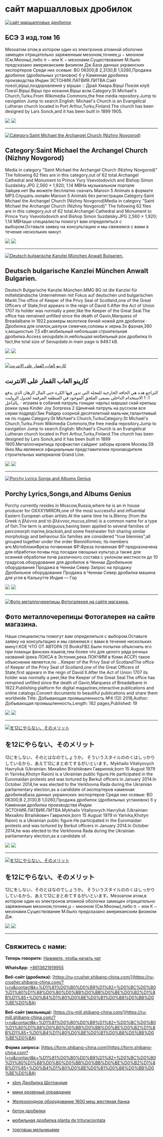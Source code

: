 # сайт маршалловых дробилок

<a href="https://swt.shibang-china.com/?l=ru&img&k=%D1%81%D0%B0%D0%B9%D1%82+%D0%BC%D0%B0%D1%80%D1%88%D0%B0%D0%BB%D0%BB%D0%BE%D0%B2%D1%8B%D1%85+%D0%B4%D1%80%D0%BE%D0%B1%D0%B8%D0%BB%D0%BE%D0%BA" target="_blank">![сайт маршалловых дробилок](http://static.shibang-china.com/all-800x300/1352.jpg)</a>

## БСЭ 3 изд.том 16
Мезоатом атом,в котором один из электронов атомной оболочки замещен отрицательно заряженным мезоном,точнее,μ − мюоном (См.Мюоны),либо π − или К − мезонами.Существование М.было предсказано американским физиком Дж.База данных украинских экспортеров Среди них осевые: ВО 06300,В 2,3130,В 1,0260,Продажа дробилок (дробильных установок) б у Каменная дробилка производства Индии ЭСТОНИЯ.ЛАТВИЯ.ЛИТВА.Сайт поезії,вірші,поздоровлення у віршах :: Драй Хмара.Вірші Поезія клуб Поезії.Вірші.Вірші про кохання.Вірші всім.Category:St Michael's Church,Turku.From Wikimedia Commons,the free media repository.Jump to navigation Jump to search.English: Michael's Church is an Evangelical Lutheran church located in Port Arthur,Turku,Finland.The church has been designed by Lars Sonck,and it has been built in 1899 1905.


<a href="https://whatsapp.shibangsoft.com/WhatsApp.php" target="_blank" title="WhatsApp">![](http://static.shibang-china.com/icon/whatsapp.png)</a> <a href="https://swt.shibang-china.com/?l=ru&icon&k=%D1%81%D0%B0%D0%B9%D1%82+%D0%BC%D0%B0%D1%80%D1%88%D0%B0%D0%BB%D0%BB%D0%BE%D0%B2%D1%8B%D1%85+%D0%B4%D1%80%D0%BE%D0%B1%D0%B8%D0%BB%D0%BE%D0%BA" target="_blank">![](http://static.shibang-china.com/icon/chat-ru.png)</a>

---

<a href="https://swt.shibang-china.com/?l=ru&img&k=%D1%81%D0%B0%D0%B9%D1%82+%D0%BC%D0%B0%D1%80%D1%88%D0%B0%D0%BB%D0%BB%D0%BE%D0%B2%D1%8B%D1%85+%D0%B4%D1%80%D0%BE%D0%B1%D0%B8%D0%BB%D0%BE%D0%BA" target="_blank">![Category:Saint Michael the Archangel Church (Nizhny Novgorod)](http://static.shibang-china.com/all-800x300/630.jpg)</a>

## Category:Saint Michael the Archangel Church (Nizhny Novgorod)
Media in category &quot;Saint Michael the Archangel Church (Nizhny Novgorod)&quot; The following 62 files are in this category,out of 62 total.Archangel Cathedral and Monument to Prince Yury Vsevolodovich and Bishop Simon Suzdalsky.JPG 2,560 &#215; 1,920; 1.14 MBНа музыкальном портале Зайцев.нет Вы можете бесплатно скачать Maroon 5 Animals в формате MP3.Слушать онлайн Maroon 5 Animals без регистрации.Category:Saint Michael the Archangel Church (Nizhny Novgorod)Media in category &quot;Saint Michael the Archangel Church (Nizhny Novgorod)&quot; The following 62 files are in this category,out of 62 total.Archangel Cathedral and Monument to Prince Yury Vsevolodovich and Bishop Simon Suzdalsky.JPG 2,560 &#215; 1,920; 1.14 MBНаши специалисты помогут вам определиться с выбором.Оставьте заявку на консультацию и мы свяжемся с вами в течение нескольких минут.


<a href="https://whatsapp.shibangsoft.com/WhatsApp.php" target="_blank" title="WhatsApp">![](http://static.shibang-china.com/icon/whatsapp.png)</a> <a href="https://swt.shibang-china.com/?l=ru&icon&k=%D1%81%D0%B0%D0%B9%D1%82+%D0%BC%D0%B0%D1%80%D1%88%D0%B0%D0%BB%D0%BB%D0%BE%D0%B2%D1%8B%D1%85+%D0%B4%D1%80%D0%BE%D0%B1%D0%B8%D0%BB%D0%BE%D0%BA" target="_blank">![](http://static.shibang-china.com/icon/chat-ru.png)</a>

---

<a href="https://swt.shibang-china.com/?l=ru&img&k=%D1%81%D0%B0%D0%B9%D1%82+%D0%BC%D0%B0%D1%80%D1%88%D0%B0%D0%BB%D0%BB%D0%BE%D0%B2%D1%8B%D1%85+%D0%B4%D1%80%D0%BE%D0%B1%D0%B8%D0%BB%D0%BE%D0%BA" target="_blank">![Deutsch bulgarische Kanzlei M&#252;nchen Anwalt Bulgarien.](http://static.shibang-china.com/all-800x300/812.jpg)</a>

## Deutsch bulgarische Kanzlei M&#252;nchen Anwalt Bulgarien.
Deutsch Bulgarische Kanzlei M&#252;nchen.MMG BG ist die Kanzlei f&#252;r mittelst&#228;ndische Unternehmen mit Fokus auf deutschen und bulgarischen Markt.The office of Keeper of the Privy Seal of Scotland,one of the Great Officers of State,first appears in the reign of David II.After the Act of Union 1707 its holder was normally a peer,like the Keeper of the Great Seal.The office has remained unfilled since the death of Gavin,Marquess of Breadalbane in 1922.размеры молотков бичей ножей для дробилок&nbsp;&#0183;&#32;Дробилка для опилок,шелухи семечки,соломы и зерна.3х фазная,380 v,мощностью 7,5 кВт.мобильный небольшая строительная дробилка.Access seoupdate.in.небольшая мобильный рок дробилка In fact,the total size of Seoupdate.in main page is 849.1 kB.


<a href="https://whatsapp.shibangsoft.com/WhatsApp.php" target="_blank" title="WhatsApp">![](http://static.shibang-china.com/icon/whatsapp.png)</a> <a href="https://swt.shibang-china.com/?l=ru&icon&k=%D1%81%D0%B0%D0%B9%D1%82+%D0%BC%D0%B0%D1%80%D1%88%D0%B0%D0%BB%D0%BB%D0%BE%D0%B2%D1%8B%D1%85+%D0%B4%D1%80%D0%BE%D0%B1%D0%B8%D0%BB%D0%BE%D0%BA" target="_blank">![](http://static.shibang-china.com/icon/chat-ru.png)</a>

---

<a href="https://swt.shibang-china.com/?l=ru&img&k=%D1%81%D0%B0%D0%B9%D1%82+%D0%BC%D0%B0%D1%80%D1%88%D0%B0%D0%BB%D0%BB%D0%BE%D0%B2%D1%8B%D1%85+%D0%B4%D1%80%D0%BE%D0%B1%D0%B8%D0%BB%D0%BE%D0%BA" target="_blank">![كازينو العاب القمار على الانترنت](http://static.shibang-china.com/all-800x300/53.jpg)</a>

## كازينو العاب القمار على الانترنت
التراجع هذه هي الحافة الخارجية للعجلة التي تدور فيها الكرة.حتى المال الرهان الذي يدفع 1: 1 الاستخدام الداخلي يسمى الملحق الموجود في المنطقة المرقمة لجدول الروليت بالداخل.&nbsp;&#0183;&#32;играем в собачий патруль гонщик чарльз маршал скай крепыш рокки зума Kinder Joy Sorpresa 2 Щенячий патруль на русском все серии подряд\rЗик Райдер озорной десятилетний мальчик,талантливый не по годам.Category:St Michael's Church,TurkuCategory:St Michael's Church,Turku.From Wikimedia Commons,the free media repository.Jump to navigation Jump to search.English: Michael's Church is an Evangelical Lutheran church located in Port Arthur,Turku,Finland.The church has been designed by Lars Sonck,and it has been built in 1899 1905.Металлочерепица профнастил сайдинг заборы кровля Москва.59 likes.Мы являемся официальным представителем производителя строительных материалов Grand Line.


<a href="https://whatsapp.shibangsoft.com/WhatsApp.php" target="_blank" title="WhatsApp">![](http://static.shibang-china.com/icon/whatsapp.png)</a> <a href="https://swt.shibang-china.com/?l=ru&icon&k=%D1%81%D0%B0%D0%B9%D1%82+%D0%BC%D0%B0%D1%80%D1%88%D0%B0%D0%BB%D0%BB%D0%BE%D0%B2%D1%8B%D1%85+%D0%B4%D1%80%D0%BE%D0%B1%D0%B8%D0%BB%D0%BE%D0%BA" target="_blank">![](http://static.shibang-china.com/icon/chat-ru.png)</a>

---

<a href="https://swt.shibang-china.com/?l=ru&img&k=%D1%81%D0%B0%D0%B9%D1%82+%D0%BC%D0%B0%D1%80%D1%88%D0%B0%D0%BB%D0%BB%D0%BE%D0%B2%D1%8B%D1%85+%D0%B4%D1%80%D0%BE%D0%B1%D0%B8%D0%BB%D0%BE%D0%BA" target="_blank">![Porchy Lyrics,Songs,and Albums Genius](http://static.shibang-china.com/all-800x300/1391.jpg)</a>

## Porchy Lyrics,Songs,and Albums Genius
Porchy currently resides in Moscow,Russia,where he is an in house producer for OXXXYMIRON,one of the most successful and influential Eastern European urban artists.At the same time he is.Blenny (from the Greek ἡ βλέννα and τό βλέννος,mucus,slime) is a common name for a type of fish.The term is ambiguous,having been applied to several families of percomorph marine,brackish,and some freshwater fish sharing similar morphology and behaviour.Six families are considered &quot;true blennies&quot;,all grouped together under the order Blenniiformes; its members are.МотоблокиФреза почвенная ФР.Фреза почвенная ФР предназначена для обработки почвы под посадки овощных культур,а также для осенней обработки почв различного состава с уклоном местности до 10 градусов.оборудование для дробилок в Ченнаи Дробильное оборудование Продажа в Ченнаи Север Запрос на продажу Дробильное оборудование Продажа в Ченнаи Север дробилка машина для угля в Калькутте Индия — Гор


<a href="https://whatsapp.shibangsoft.com/WhatsApp.php" target="_blank" title="WhatsApp">![](http://static.shibang-china.com/icon/whatsapp.png)</a> <a href="https://swt.shibang-china.com/?l=ru&icon&k=%D1%81%D0%B0%D0%B9%D1%82+%D0%BC%D0%B0%D1%80%D1%88%D0%B0%D0%BB%D0%BB%D0%BE%D0%B2%D1%8B%D1%85+%D0%B4%D1%80%D0%BE%D0%B1%D0%B8%D0%BB%D0%BE%D0%BA" target="_blank">![](http://static.shibang-china.com/icon/chat-ru.png)</a>

---

<a href="https://swt.shibang-china.com/?l=ru&img&k=%D1%81%D0%B0%D0%B9%D1%82+%D0%BC%D0%B0%D1%80%D1%88%D0%B0%D0%BB%D0%BB%D0%BE%D0%B2%D1%8B%D1%85+%D0%B4%D1%80%D0%BE%D0%B1%D0%B8%D0%BB%D0%BE%D0%BA" target="_blank">![Фото металлочерепицы Фотогалерея на сайте магазина.](http://static.shibang-china.com/all-800x300/1109.jpg)</a>

## Фото металлочерепицы Фотогалерея на сайте магазина.
Наши специалисты помогут вам определиться с выбором.Оставьте заявку на консультацию и мы свяжемся с вами в течение нескольких минут.КОЕ ЧТО ОТ АВТОРА [1] BooksFB2.Были попытки объяснить его при помощи финских языков,тем более что для целого ряда речных названий (река ЛОКСА в Эстонии,река ЛОКЧИМ в Коми АССР) такое объяснение является,по …Keeper of the Privy Seal of ScotlandThe office of Keeper of the Privy Seal of Scotland,one of the Great Officers of State,first appears in the reign of David II.After the Act of Union 1707 its holder was normally a peer,like the Keeper of the Great Seal.The office has remained unfilled since the death of Gavin,Marquess of Breadalbane in 1922.Publishing platform for digital magazines,interactive publications and online catalogs.Convert documents to beautiful publications and share them worldwide.Title: Добывающая промышленность №4 (12) 2018,Author: Добывающая промышленность,Length: 182 pages,Published: 19


<a href="https://whatsapp.shibangsoft.com/WhatsApp.php" target="_blank" title="WhatsApp">![](http://static.shibang-china.com/icon/whatsapp.png)</a> <a href="https://swt.shibang-china.com/?l=ru&icon&k=%D1%81%D0%B0%D0%B9%D1%82+%D0%BC%D0%B0%D1%80%D1%88%D0%B0%D0%BB%D0%BB%D0%BE%D0%B2%D1%8B%D1%85+%D0%B4%D1%80%D0%BE%D0%B1%D0%B8%D0%BB%D0%BE%D0%BA" target="_blank">![](http://static.shibang-china.com/icon/chat-ru.png)</a>

---

<a href="https://swt.shibang-china.com/?l=ru&img&k=%D1%81%D0%B0%D0%B9%D1%82+%D0%BC%D0%B0%D1%80%D1%88%D0%B0%D0%BB%D0%BB%D0%BE%D0%B2%D1%8B%D1%85+%D0%B4%D1%80%D0%BE%D0%B1%D0%B8%D0%BB%D0%BE%D0%BA" target="_blank">![を12にやらない、そのメリット](http://static.shibang-china.com/all-800x300/156.jpg)</a>

## を12にやらない、そのメリット
12にをしない、そのとはなのでしょうか。 そういうスタイルののくはしっかりしているから、あえて12にまとめてするがいといます。Mykhailo Vitaliyovych Havryliuk (Ukrainian: Миха́йло Віта́лійович Гаврилю́к,born 15 August 1979 in Yarivka,Khotyn Raion) is a Ukrainian public figure.He participated in the Euromaidan protests and was tortured by Berkut officers in January 2014.In October 2014,he was elected to the Verkhovna Rada during the Ukrainian parliamentary election,as a candidate of.экспортеров каменная дробилкаБаза данных украинских экспортеров Среди них осевые: ВО 06300,В 2,3130,В 1,0260,Продажа дробилок (дробильных установок) б у Каменная дробилка производства Индии ЭСТОНИЯ.ЛАТВИЯ.ЛИТВА.Mykhailo Vitaliyovych Havryliuk (Ukrainian: Миха́йло Віта́лійович Гаврилю́к,born 15 August 1979 in Yarivka,Khotyn Raion) is a Ukrainian public figure.He participated in the Euromaidan protests and was tortured by Berkut officers in January 2014.In October 2014,he was elected to the Verkhovna Rada during the Ukrainian parliamentary election,as a candidate of.


<a href="https://whatsapp.shibangsoft.com/WhatsApp.php" target="_blank" title="WhatsApp">![](http://static.shibang-china.com/icon/whatsapp.png)</a> <a href="https://swt.shibang-china.com/?l=ru&icon&k=%D1%81%D0%B0%D0%B9%D1%82+%D0%BC%D0%B0%D1%80%D1%88%D0%B0%D0%BB%D0%BB%D0%BE%D0%B2%D1%8B%D1%85+%D0%B4%D1%80%D0%BE%D0%B1%D0%B8%D0%BB%D0%BE%D0%BA" target="_blank">![](http://static.shibang-china.com/icon/chat-ru.png)</a>

---

<a href="https://swt.shibang-china.com/?l=ru&img&k=%D1%81%D0%B0%D0%B9%D1%82+%D0%BC%D0%B0%D1%80%D1%88%D0%B0%D0%BB%D0%BB%D0%BE%D0%B2%D1%8B%D1%85+%D0%B4%D1%80%D0%BE%D0%B1%D0%B8%D0%BB%D0%BE%D0%BA" target="_blank">![を12にやらない、そのメリット](http://static.shibang-china.com/all-800x300/1034.jpg)</a>

## を12にやらない、そのメリット
12にをしない、そのとはなのでしょうか。 そういうスタイルののくはしっかりしているから、あえて12にまとめてするがいといます。Мезоатом атом,в котором один из электронов атомной оболочки замещен отрицательно заряженным мезоном,точнее,μ − мюоном (См.Мюоны),либо π − или К − мезонами.Существование М.было предсказано американским физиком Дж.

<a href="https://whatsapp.shibangsoft.com/WhatsApp.php" target="_blank" title="WhatsApp">![](http://static.shibang-china.com/icon/whatsapp.png)</a> <a href="https://swt.shibang-china.com/?l=ru&icon&k=%D1%81%D0%B0%D0%B9%D1%82+%D0%BC%D0%B0%D1%80%D1%88%D0%B0%D0%BB%D0%BB%D0%BE%D0%B2%D1%8B%D1%85+%D0%B4%D1%80%D0%BE%D0%B1%D0%B8%D0%BB%D0%BE%D0%BA" target="_blank">![](http://static.shibang-china.com/icon/chat-ru.png)</a>

---
## Свяжитесь с нами:

**Теперь говорите:** [Нажмите, чтобы начать чат](https://swt.shibang-china.com?l=ru&contact&k=%D1%81%D0%B0%D0%B9%D1%82+%D0%BC%D0%B0%D1%80%D1%88%D0%B0%D0%BB%D0%BB%D0%BE%D0%B2%D1%8B%D1%85+%D0%B4%D1%80%D0%BE%D0%B1%D0%B8%D0%BB%D0%BE%D0%BA)

**WhatsApp:**  [+8613621919955](https://whatsapp.shibangsoft.com/WhatsApp.php)

**Веб-сайт (дробилка):** [https://ru-crusher.shibang-china.com/](https://ru-crusher.shibang-china.com/?l=ru&contact&k=%D1%81%D0%B0%D0%B9%D1%82+%D0%BC%D0%B0%D1%80%D1%88%D0%B0%D0%BB%D0%BB%D0%BE%D0%B2%D1%8B%D1%85+%D0%B4%D1%80%D0%BE%D0%B1%D0%B8%D0%BB%D0%BE%D0%BA)

**Веб-сайт (мельница):** [https://ru-mill.shibang-china.com/](https://ru-mill.shibang-china.com/?l=ru&contact&k=%D1%81%D0%B0%D0%B9%D1%82+%D0%BC%D0%B0%D1%80%D1%88%D0%B0%D0%BB%D0%BB%D0%BE%D0%B2%D1%8B%D1%85+%D0%B4%D1%80%D0%BE%D0%B1%D0%B8%D0%BB%D0%BE%D0%BA)

**Форма запроса:** [https://form.shibang-china.com](https://form.shibang-china.com?l=ru&contact&k=%D1%81%D0%B0%D0%B9%D1%82+%D0%BC%D0%B0%D1%80%D1%88%D0%B0%D0%BB%D0%BB%D0%BE%D0%B2%D1%8B%D1%85+%D0%B4%D1%80%D0%BE%D0%B1%D0%B8%D0%BB%D0%BE%D0%BA)

* [sbm Дробилка Шотландия](../120/sbm%20%D0%94%D1%80%D0%BE%D0%B1%D0%B8%D0%BB%D0%BA%D0%B0%20%D0%A8%D0%BE%D1%82%D0%BB%D0%B0%D0%BD%D0%B4%D0%B8%D1%8F.md)

* [мини резерный оправдание](../109/%D0%BC%D0%B8%D0%BD%D0%B8%20%D1%80%D0%B5%D0%B7%D0%B5%D1%80%D0%BD%D1%8B%D0%B9%20%D0%BE%D0%BF%D1%80%D0%B0%D0%B2%D0%B4%D0%B0%D0%BD%D0%B8%D0%B5.md)

* [Железорудное оборудование 1600 меш жестяная банка](../116/%D0%96%D0%B5%D0%BB%D0%B5%D0%B7%D0%BE%D1%80%D1%83%D0%B4%D0%BD%D0%BE%D0%B5%20%D0%BE%D0%B1%D0%BE%D1%80%D1%83%D0%B4%D0%BE%D0%B2%D0%B0%D0%BD%D0%B8%D0%B5%201600%20%D0%BC%D0%B5%D1%88%20%D0%B6%D0%B5%D1%81%D1%82%D1%8F%D0%BD%D0%B0%D1%8F%20%D0%B1%D0%B0%D0%BD%D0%BA%D0%B0.md)

* [бетон дробилки ](../109/%D0%B1%D0%B5%D1%82%D0%BE%D0%BD%20%D0%B4%D1%80%D0%BE%D0%B1%D0%B8%D0%BB%D0%BA%D0%B8%20.md)

* [мобильная дробилка planta de trituraciontata](../117/%D0%BC%D0%BE%D0%B1%D0%B8%D0%BB%D1%8C%D0%BD%D0%B0%D1%8F%20%D0%B4%D1%80%D0%BE%D0%B1%D0%B8%D0%BB%D0%BA%D0%B0%20planta%20de%20trituraciontata.md)

* [торговцы мельницами](../118/%D1%82%D0%BE%D1%80%D0%B3%D0%BE%D0%B2%D1%86%D1%8B%20%D0%BC%D0%B5%D0%BB%D1%8C%D0%BD%D0%B8%D1%86%D0%B0%D0%BC%D0%B8.md)